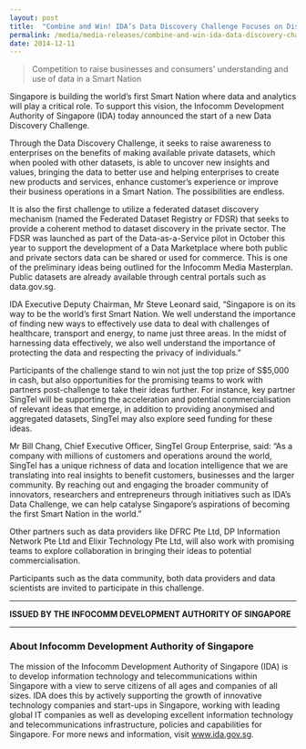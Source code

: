 ```yaml
---
layout: post
title:  "Combine and Win! IDA’s Data Discovery Challenge Focuses on Discovery and Mashing of Private and Public Data for New Value"
permalink: /media/media-releases/combine-and-win-ida-data-discovery-challenge-focuses-on-discovery-and-mashing-of-private-and-public-data-for-new-value
date: 2014-12-11
---
```

> Competition to raise businesses and consumers' understanding and use of data in a Smart Nation

Singapore is building the world’s first Smart Nation where data and analytics will play a critical role. To support this vision, the Infocomm Development Authority of Singapore (IDA) today announced the start of a new Data Discovery Challenge. 

Through the Data Discovery Challenge, it seeks to raise awareness to enterprises on the benefits of making available private datasets, which when pooled with other datasets, is able to uncover new insights and values, bringing the data to better use and helping enterprises to create new products and services, enhance customer’s experience or improve their business operations in a Smart Nation. The possibilities are endless.

It is also the first challenge to utilize a federated dataset discovery mechanism (named the Federated Dataset Registry or FDSR) that seeks to provide a coherent method to dataset discovery in the private sector. The FDSR was launched as part of the Data-as-a-Service pilot in October this year to support the development of a Data Marketplace where both public and private sectors data can be shared or used for commerce. This is one of the preliminary ideas being outlined for the Infocomm Media Masterplan. Public datasets are already available through central portals such as data.gov.sg. 

IDA Executive Deputy Chairman, Mr Steve Leonard said, “Singapore is on its way to be the world’s first Smart Nation. We well understand the importance of finding new ways to effectively use data to deal with challenges of healthcare, transport and energy, to name just three areas. In the midst of harnessing data effectively, we also well understand the importance of protecting the data and respecting the privacy of individuals.”

Participants of the challenge stand to win not just the top prize of S$5,000 in cash, but also opportunities for the promising teams to work with partners post-challenge to take their ideas further. For instance, key partner SingTel will be supporting the acceleration and potential commercialisation of relevant ideas that emerge, in addition to providing anonymised and aggregated datasets, SingTel may also explore seed funding for these ideas.

Mr Bill Chang, Chief Executive Officer, SingTel Group Enterprise, said: “As a company with millions of customers and operations around the world, SingTel has a unique richness of data and location intelligence that we are translating into real insights to benefit customers, businesses and the larger community. By reaching out and engaging the broader community of innovators, researchers and entrepreneurs through initiatives such as IDA’s Data Challenge, we can help catalyse Singapore’s aspirations of becoming the first Smart Nation in the world.” 

Other partners such as data providers like DFRC Pte Ltd, DP Information Network Pte Ltd and Elixir Technology Pte Ltd, will also work with promising teams to explore collaboration in bringing their ideas to potential commercialisation.

Participants such as the data community, both data providers and data scientists are invited to participate in this challenge. 

---

**ISSUED BY THE INFOCOMM DEVELOPMENT AUTHORITY OF SINGAPORE**

---

### **About Infocomm Development Authority of Singapore**
The mission of the Infocomm Development Authority of Singapore (IDA) is to develop information technology and telecommunications within Singapore with a view to serve citizens of all ages and companies of all sizes. IDA does this by actively supporting the growth of innovative technology companies and start-ups in Singapore, working with leading global IT companies as well as developing excellent information technology and telecommunications infrastructure, policies and capabilities for Singapore. For more news and information, visit www.ida.gov.sg.
